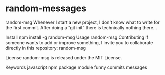 # random-messages

random-msg
Whenever I start a new project, I don't know what to write for the first commit. After doing a “git init” there is technically nothing there...

Install
npm install -g random-msg
Usage
random-msg
Contributing
If someone wants to add or improve something, I invite you to collaborate directly in this repository: random-msg

License
random-msg is released under the MIT License.

Keywords
javascript npm package module funny commits messages